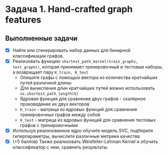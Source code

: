 # Задача 1. Hand-crafted graph features

## Выполненные задачи

- [x] Найти или сгенерировать набор данных для бинарной классификации графов.
- [x] Реализовать функцию `shortest_path_kernel(train_graphs, test_graphs)`, которая принимает тренировочный и тестовые наборы, а возвращает пару `K_train, K_test`
  - Опишите графы с помощью вектора из количества кратчайших путей различной длины
  - Для вычисления длин кратчайших путей можно использовать `nx.shortest_path_length(G)`
  - Ядровая функция для сравнения двух графов - скалярное произведение их двух векторов
  - `K_train` - матрица из ядровых функций для сравнения тренировочных графов между собой
  - `K_test` - матрица из ядровых функций для сравнения тестовых графов с тренировочными
- [x] Используя реализованное ядро обучите модель SVC, подберите гиперпараметры, вычислите различные метрики качества
- [x] (+5 баллов) Также реализовать Weisfeiler-Lehman Kernel и обучить классификатор с ним, сравнить результаты.
